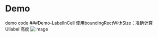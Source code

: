# Demo
demo code 
###Demo-LabelInCell 
使用boundingRectWithSize：准确计算 UIlabel 高度
![image](http://raw.github.com/CoderXWChu/Demo/master/screenshots/CalculateHeightForUILabel.png)
